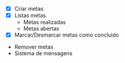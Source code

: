 - [x] Criar metas
- [x] Listas metas
     - Metas realizadas
     - Metas abertas
- [x] Marcar/Desmarcar metas como concluido
- Remover metas
- Sistema de mensagens
